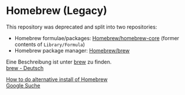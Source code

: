 # Homebrew (Legacy)

This repository was deprecated and split into two repositories:

- Homebrew formulae/packages: [Homebrew/homebrew-core](https://github.com/Homebrew/homebrew-core) (former contents of `Library/Formula`)
- Homebrew package manager: [Homebrew/brew](https://github.com/Homebrew/brew)



Eine Beschreibung ist unter [brew](https://brew.sh/) zu finden.  
[brew - Deutsch](https://brew.sh/index_de)

[How to do alternative install of Homebrew](https://stackoverflow.com/questions/25238599/how-to-do-alternative-install-of-homebrew)  
[Google Suche](https://www.google.com/search?q=brew+install+alternatives&oq=brew+install+altern&aqs=chrome.1.69i57j0i19j0i19i22i30l2.15900j0j7&sourceid=chrome&ie=UTF-8)  
